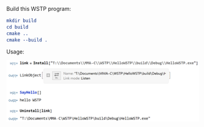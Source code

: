 Build this WSTP program:

```cmake
mkdir build
cd build
cmake ..
cmake --build .
```

Usage:

![helloWSTP](helloWSTP.png)